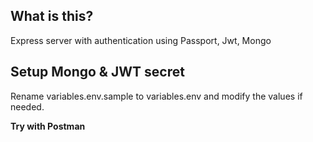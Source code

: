 ## What is this?

Express server with authentication using Passport, Jwt, Mongo

## Setup Mongo & JWT secret

Rename variables.env.sample to variables.env and modify the values if needed.

**Try with Postman**
